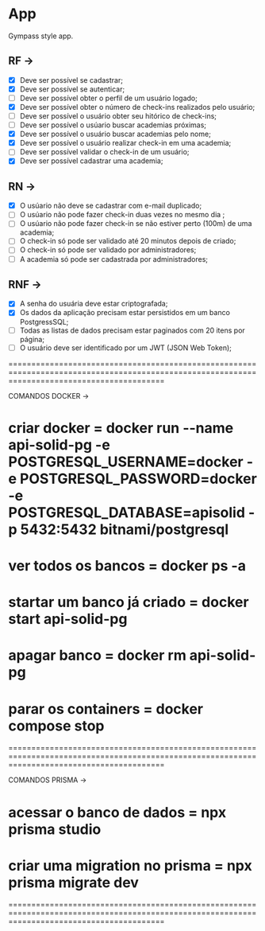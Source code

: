 # App 

Gympass style app.

## RF ->

- [x] Deve ser possível se cadastrar; 
- [x] Deve ser possível se autenticar; 
- [ ] Deve ser possível obter o perfil de um usuário logado;
- [x] Deve ser possível obter o número de check-ins realizados pelo usuário;
- [ ] Deve ser possível o usuário obter seu hitórico de check-ins;
- [ ] Deve ser possível o usúario buscar academias próximas;
- [x] Deve ser possível o usuário buscar academias pelo nome;
- [x] Deve ser possível o usuário realizar check-in em uma academia;
- [ ] Deve ser possível validar o check-in de um usuário;
- [x] Deve ser possível cadastrar uma academia;

## RN ->

- [x] O usúario não deve se cadastrar com e-mail duplicado;
- [ ] O usúario não pode fazer check-in duas vezes no mesmo dia ;
- [ ] O usúario não pode fazer check-in se não estiver perto (100m) de uma academia;
- [ ] O check-in só pode ser validado até 20 minutos depois de criado;
- [ ] O check-in só pode ser validado por administradores;
- [ ] A academia só pode ser cadastrada por administradores;

## RNF ->

- [x] A senha do usuária deve estar criptografada;
- [x] Os dados da aplicação precisam estar persistidos em um banco PostgressSQL;
- [ ] Todas as listas de dados precisam estar paginados com 20 itens por página;
- [ ] O usuário deve ser identificado por um JWT (JSON Web Token); 

==============================================================================================================================================

COMANDOS DOCKER ->

# criar docker = docker run --name api-solid-pg -e POSTGRESQL_USERNAME=docker -e POSTGRESQL_PASSWORD=docker -e POSTGRESQL_DATABASE=apisolid -p 5432:5432 bitnami/postgresql

# ver todos os bancos = docker ps -a 

# startar um banco já criado = docker start api-solid-pg 

# apagar banco = docker rm api-solid-pg

# parar os containers = docker compose stop

==============================================================================================================================================

COMANDOS PRISMA -> 

# acessar o banco de dados = npx prisma studio

# criar uma migration no prisma = npx prisma migrate dev 

==============================================================================================================================================
